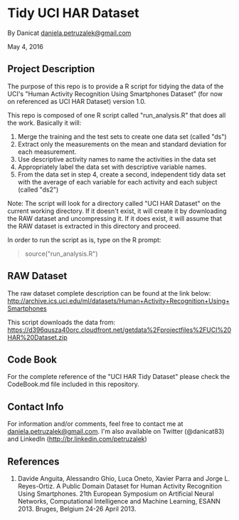 # Tidy UCI HAR Dataset

By Danicat <daniela.petruzalek@gmail.com>

May 4, 2016

## Project Description

The purpose of this repo is to provide a R script for tidying the data of the UCI's "Human Activity Recognition Using Smartphones Dataset" (for now on referenced as UCI HAR Dataset) version 1.0.

This repo is composed of one R script called "run_analysis.R" that does all the work. Basically it will:

1. Merge the training and the test sets to create one data set (called "ds")
2. Extract only the measurements on the mean and standard deviation for each measurement.
3. Use descriptive activity names to name the activities in the data set
4. Appropriately label the data set with descriptive variable names.
5. From the data set in step 4, create a second, independent tidy data set with the average of each variable for each activity and each subject (called "ds2")

Note: The script will look for a directory called "UCI HAR Dataset" on the current working directory. If it doesn't exist, it will create it by downloading the RAW dataset and uncompressing it. If it does exist, it will assume that the RAW dataset is extracted in this directory and proceed.

In order to run the script as is, type on the R prompt:

> source("run_analysis.R")

## RAW Dataset

The raw dataset complete description can be found at the link below:
http://archive.ics.uci.edu/ml/datasets/Human+Activity+Recognition+Using+Smartphones

This script downloads the data from:
https://d396qusza40orc.cloudfront.net/getdata%2Fprojectfiles%2FUCI%20HAR%20Dataset.zip

## Code Book

For the complete reference of the "UCI HAR Tidy Dataset" please check the CodeBook.md file included in this repository.

## Contact Info

For information and/or comments, feel free to contact me at daniela.petruzalek@gmail.com. I'm also available on Twitter (@danicat83) and LinkedIn (http://br.linkedin.com/petruzalek)

## References

1. Davide Anguita, Alessandro Ghio, Luca Oneto, Xavier Parra and Jorge L. Reyes-Ortiz. A Public Domain Dataset for Human Activity Recognition Using Smartphones. 21th European Symposium on Artificial Neural Networks, Computational Intelligence and Machine Learning, ESANN 2013. Bruges, Belgium 24-26 April 2013. 
